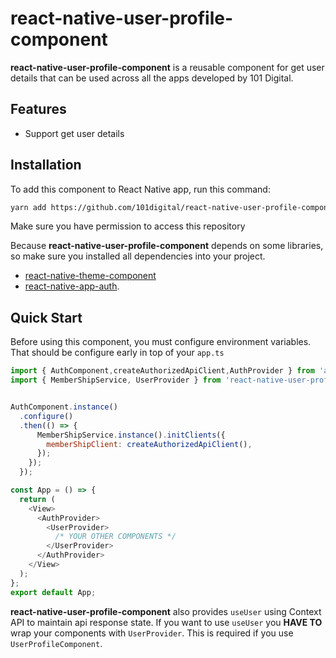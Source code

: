 # react-native-user-profile-component

**react-native-user-profile-component** is a reusable component for get user details that can be used across all the apps developed by 101 Digital.

## Features

- Support get user details

## Installation

To add this component to React Native app, run this command:

```sh
yarn add https://github.com/101digital/react-native-user-profile-component.git#1.0.1
```

Make sure you have permission to access this repository

Because **react-native-user-profile-component** depends on some libraries, so make sure you installed all dependencies into your project.

- [react-native-theme-component](https://github.com/101digital/react-native-theme-component.git)
- [react-native-app-auth](https://github.com/FormidableLabs/react-native-app-auth).

## Quick Start

Before using this component, you must configure environment variables. That should be configure early in top of your `app.ts`

```javascript
import { AuthComponent,createAuthorizedApiClient,AuthProvider } from 'auth-user-component';
import { MemberShipService, UserProvider } from 'react-native-user-profile-component';


AuthComponent.instance()
  .configure()
  .then(() => {
      MemberShipService.instance().initClients({
        memberShipClient: createAuthorizedApiClient(),
      });
    });
  });

const App = () => {
  return (
    <View>
      <AuthProvider>
        <UserProvider>
          /* YOUR OTHER COMPONENTS */
        </UserProvider>
      </AuthProvider>
    </View>
  );
};
export default App;
```

**react-native-user-profile-component** also provides `useUser` using Context API to maintain api response state. If you want to use `useUser` you **HAVE TO** wrap your components with `UserProvider`. This is required if you use `UserProfileComponent`.
